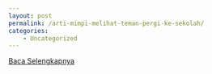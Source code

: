 ```yaml
---
layout: post
permalink: /arti-mimpi-melihat-teman-pergi-ke-sekolah/
categories:
    - Uncategorized
---
```


[Baca Selengkapnya](/10)